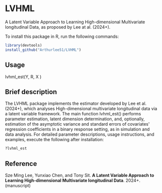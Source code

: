 # LVHML
A Latent Variable Approach to Learning High-dimensional Multivariate longitudinal Data, as proposed by Lee at al. (2024+).

To install this package in R, run the following commands:  

```R
library(devtools) 
install_github("Arthurlee51/LVHML")
```

## Usage 
lvhml_est(Y, R, X ) 


## Brief description
The LVHML package implements the estimator developed by Lee et al. (2024+), which analyses High-dimensional multivariate longitudinal data via a latent variable framework. The main function lvhml_est() performs parameter estimation, latent dimension determination, and, optionally, estimation of the asymptotic variance and standard errors of covariates' regression coefficients in a binary response setting, as in simulation and data analysis. For detailed parameter descriptions, usage instructions, and examples, execute the following after installation:

```R
?lvhml_est
```

## Reference 
Sze Ming Lee, Yunxiao Chen, and Tony Sit. **A Latent Variable Approach to Learning High-dimensional Multivariate longitudinal Data**. 2024+. (manuscript)
